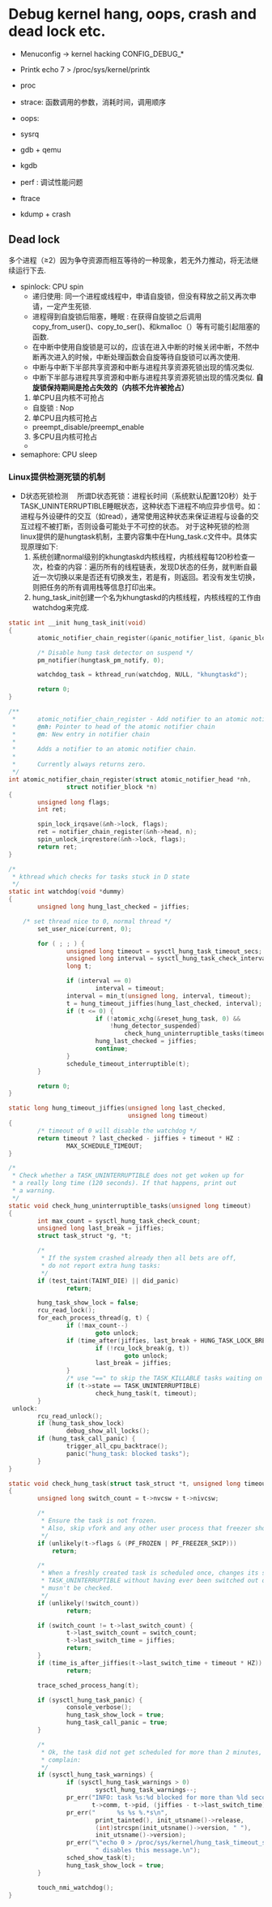 # Debug kernel hang, oops, crash and dead lock etc.
* Menuconfig -> kernel hacking
	CONFIG_DEBUG_*
* Printk
	echo 7 > /proc/sys/kernel/printk
* proc

* strace: 函数调用的参数，消耗时间，调用顺序

* oops:

* sysrq

* gdb + qemu

* kgdb

* perf : 调试性能问题

* ftrace

* kdump + crash

## Dead lock

多个进程（≥2）因为争夺资源而相互等待的一种现象，若无外力推动，将无法继续运行下去.
* spinlock: CPU spin
	* 递归使用: 同一个进程或线程中，申请自旋锁，但没有释放之前又再次申请，一定产生死锁.
	* 进程得到自旋锁后阻塞，睡眠 : 在获得自旋锁之后调用copy_from_user()、copy_to_ser()、和kmalloc（）等有可能引起阻塞的函数.
	* 在中断中使用自旋锁是可以的，应该在进入中断的时候关闭中断，不然中断再次进入的时候，中断处理函数会自旋等待自旋锁可以再次使用.
	* 中断与中断下半部共享资源和中断与进程共享资源死锁出现的情况类似.
	* 中断下半部与进程共享资源和中断与进程共享资源死锁出现的情况类似.
**自旋锁保持期间是抢占失效的（内核不允许被抢占）**
    1. 单CPU且内核不可抢占
	* 自旋锁 : Nop
    2. 单CPU且内核可抢占
	* preempt_disable/preempt_enable
    3. 多CPU且内核可抢占
	* 
* semaphore: CPU sleep

### Linux提供检测死锁的机制
* D状态死锁检测
　所谓D状态死锁：进程长时间（系统默认配置120秒）处于TASK_UNINTERRUPTIBLE睡眠状态，这种状态下进程不响应异步信号。如：进程与外设硬件的交互（如read），通常使用这种状态来保证进程与设备的交互过程不被打断，否则设备可能处于不可控的状态。
  对于这种死锁的检测linux提供的是hungtask机制，主要内容集中在Hung_task.c文件中。具体实现原理如下:
	1) 系统创建normal级别的khungtaskd内核线程，内核线程每120秒检查一次，检查的内容：遍历所有的线程链表，发现D状态的任务，就判断自最近一次切换以来是否还有切换发生，若是有，则返回。若没有发生切换，则把任务的所有调用栈等信息打印出来。
	2) hung_task_init创建一个名为khungtaskd的内核线程，内核线程的工作由watchdog来完成.
~~~c
static int __init hung_task_init(void)
{
        atomic_notifier_chain_register(&panic_notifier_list, &panic_block);

        /* Disable hung task detector on suspend */
        pm_notifier(hungtask_pm_notify, 0);

        watchdog_task = kthread_run(watchdog, NULL, "khungtaskd");

        return 0;
}
~~~
~~~c
/**
 *      atomic_notifier_chain_register - Add notifier to an atomic notifier chain
 *      @nh: Pointer to head of the atomic notifier chain
 *      @n: New entry in notifier chain
 *
 *      Adds a notifier to an atomic notifier chain.
 *
 *      Currently always returns zero.
 */
int atomic_notifier_chain_register(struct atomic_notifier_head *nh,
                struct notifier_block *n)
{
        unsigned long flags;
        int ret;

        spin_lock_irqsave(&nh->lock, flags);
        ret = notifier_chain_register(&nh->head, n);
        spin_unlock_irqrestore(&nh->lock, flags);
        return ret;
}
~~~
~~~c
/*
 * kthread which checks for tasks stuck in D state
 */
static int watchdog(void *dummy)
{
        unsigned long hung_last_checked = jiffies;

	/* set thread nice to 0, normal thread */
        set_user_nice(current, 0);

        for ( ; ; ) {
                unsigned long timeout = sysctl_hung_task_timeout_secs;  //default 120s
                unsigned long interval = sysctl_hung_task_check_interval_secs;
                long t;

                if (interval == 0)
                        interval = timeout;
                interval = min_t(unsigned long, interval, timeout);
                t = hung_timeout_jiffies(hung_last_checked, interval);
                if (t <= 0) {
                        if (!atomic_xchg(&reset_hung_task, 0) &&
                            !hung_detector_suspended)
                                check_hung_uninterruptible_tasks(timeout);
                        hung_last_checked = jiffies;
                        continue;
                }
                schedule_timeout_interruptible(t);
        }

        return 0;
}
~~~
~~~c
static long hung_timeout_jiffies(unsigned long last_checked,
                                 unsigned long timeout)
{
        /* timeout of 0 will disable the watchdog */
        return timeout ? last_checked - jiffies + timeout * HZ :
                MAX_SCHEDULE_TIMEOUT;
}
~~~
~~~c
/*
 * Check whether a TASK_UNINTERRUPTIBLE does not get woken up for
 * a really long time (120 seconds). If that happens, print out
 * a warning.
 */
static void check_hung_uninterruptible_tasks(unsigned long timeout)
{
        int max_count = sysctl_hung_task_check_count;
        unsigned long last_break = jiffies;
        struct task_struct *g, *t;

        /*
         * If the system crashed already then all bets are off,
         * do not report extra hung tasks:
         */
        if (test_taint(TAINT_DIE) || did_panic)
                return;

        hung_task_show_lock = false;
        rcu_read_lock();
        for_each_process_thread(g, t) {
                if (!max_count--)
                        goto unlock;
                if (time_after(jiffies, last_break + HUNG_TASK_LOCK_BREAK)) {
                        if (!rcu_lock_break(g, t))
                                goto unlock;
                        last_break = jiffies;
                }
                /* use "==" to skip the TASK_KILLABLE tasks waiting on NFS */
                if (t->state == TASK_UNINTERRUPTIBLE)
                        check_hung_task(t, timeout);
        }
 unlock:
        rcu_read_unlock();
        if (hung_task_show_lock)
                debug_show_all_locks();
        if (hung_task_call_panic) {
                trigger_all_cpu_backtrace();
                panic("hung_task: blocked tasks");
        }
}
~~~
~~~c
static void check_hung_task(struct task_struct *t, unsigned long timeout)
{
        unsigned long switch_count = t->nvcsw + t->nivcsw;

        /*
         * Ensure the task is not frozen.
         * Also, skip vfork and any other user process that freezer should skip.
         */
        if (unlikely(t->flags & (PF_FROZEN | PF_FREEZER_SKIP)))
            return;

        /*
         * When a freshly created task is scheduled once, changes its state to
         * TASK_UNINTERRUPTIBLE without having ever been switched out once, it
         * musn't be checked.
         */
        if (unlikely(!switch_count))
                return;

        if (switch_count != t->last_switch_count) {
                t->last_switch_count = switch_count;
                t->last_switch_time = jiffies;
                return;
        }
        if (time_is_after_jiffies(t->last_switch_time + timeout * HZ))
                return;

        trace_sched_process_hang(t);

        if (sysctl_hung_task_panic) {
                console_verbose();
                hung_task_show_lock = true;
                hung_task_call_panic = true;
        }

        /*
         * Ok, the task did not get scheduled for more than 2 minutes,
         * complain:
         */
        if (sysctl_hung_task_warnings) {
                if (sysctl_hung_task_warnings > 0)
                        sysctl_hung_task_warnings--;
                pr_err("INFO: task %s:%d blocked for more than %ld seconds.\n",
                       t->comm, t->pid, (jiffies - t->last_switch_time) / HZ);
                pr_err("      %s %s %.*s\n",
                        print_tainted(), init_utsname()->release,
                        (int)strcspn(init_utsname()->version, " "),
                        init_utsname()->version);
                pr_err("\"echo 0 > /proc/sys/kernel/hung_task_timeout_secs\""
                        " disables this message.\n");
                sched_show_task(t);
                hung_task_show_lock = true;
        }

        touch_nmi_watchdog();
}
~~~

